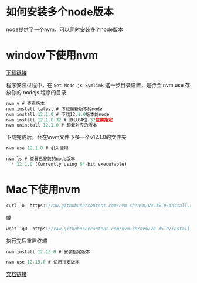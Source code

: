 # 如何安装多个node版本

node提供了一个nvm，可以同时安装多个node版本

# window下使用nvm

[下载链接](https://github.com/coreybutler/nvm-windows/releases)

程序安装过程中，在 `Set Node.js Symlink` 这一步目录设置，是待会 nvm use 存放你的 nodejs 程序的目录

```js
nvm v # 查看版本
nvm install latest # 下载最新版本的node
nvm install 12.1.0 # 下载12.1.0版本的node
nvm install 12.1.0 32 # 默认64位 32位需指定
nvm uninstall 12.1.0 # 卸载对应的版本
```

下载完成后，会在\nvm文件下多一个v12.1.0的文件夹

```js
nvm use 12.1.0 # 引入使用
```

```js
nvm ls # 查看已安装的node版本
  * 12.1.0 (Currently using 64-bit executable)
```

# Mac下使用nvm
```js
curl -o- https://raw.githubusercontent.com/nvm-sh/nvm/v0.35.0/install.sh | bash
```
或
```js
wget -qO- https://raw.githubusercontent.com/nvm-sh/nvm/v0.35.0/install.sh | bash
```
执行完后重启终端
```js
nvm install 12.13.0 # 安装指定版本
```
```js
nvm use 12.13.0 # 使用指定版本
```
[文档链接](https://github.com/nvm-sh/nvm)